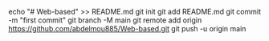 echo "# Web-based" >> README.md
git init
git add README.md
git commit -m "first commit"
git branch -M main
git remote add origin https://github.com/abdelmou885/Web-based.git
git push -u origin main
